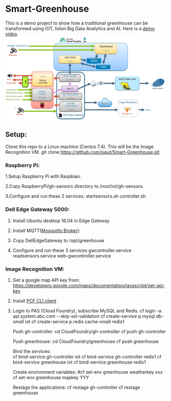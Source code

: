 # Smart-Greenhouse

This is a demo project to show how a traditional greenhouse can be transformed using IOT, Isilon Big Data Analytics and AI.
Here is a [demo video](https://youtu.be/SFN2EIOu6mc).
![Smart Greenhouse Architecture Diagram](/Smart-Greenhouse.png)

## Setup:
Clone this repo to a Linux machine (Centos 7.4). This will be the Image Recognition VM.
	git clone https://github.com/siaut/Smart-Greenhouse.git 
### Raspberry Pi:
1.Setup Raspberry Pi with Raspbian. 

2.Copy RaspberryPi/gh-sensors directory to /root/iot/gh-sensors.

3.Configure and run these 2 services: 
	startsensors.sh
	controller.sh
    
### Dell Edge Gateway 5000:
1. Install Ubuntu desktop 16.04 in Edge Gateway

2. Install MQTT([Mosquitto Broker](https://www.vultr.com/docs/how-to-install-mosquitto-mqtt-broker-server-on-ubuntu-16-04)):

3. Copy DellEdgeGateway to /opt/greenhouse

4. Configure and run these 3 services 
	gwcontroller.service
	readsensors.service
	web-gwcontroller.service

### Image Recognition VM:
1. Get a google map API key from:
https://developers.google.com/maps/documentation/javascript/get-api-key

2. Install [PCF CLI client](https://docs.pivotal.io/pivotalcf/2-3/cf-cli/install-go-cli.html)

3. Login to PAS (Cloud Foundry), subscribe MySQL and Redis.
	cf login -a api.system.abc.com --skip-ssl-validation
    cf create-service p.mysql db-small iot
	cf create-service p.redis cache-small redis1
    
   Push gh-controller:
    cd CloudFoundry/gh-controller
    cf push gh-controller
   
   Push greenhouse:
    cd CloudFoundry/greenhouse
    cf push greenhouse
    
   Bind the services:     
	cf bind-service gh-controller iot
	cf bind-service gh-controller redis1
    cf bind-service greenhouse iot
	cf bind-service greenhouse  redis1

   Create environment variables:
    #cf set-env greenhouse weatherkey xxx
	cf set-env greenhouse mapkey YYY
    
   Restage the applications:
	cf restage gh-controller
	cf restage greenhouse



